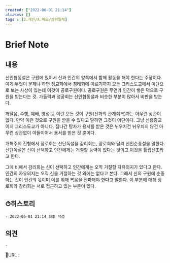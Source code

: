 ```yaml
---
created: ["2022-06-01 21:14"]
aliases: []
tags : [2.개인/A.메모/삼위일체]
---
```


# Brief Note
## 내용
신인협동설은 구원에 있어서 신과 인간의 양쪽에서 함께 활동을 해야 한다는 주장이다.
이게 무엇이 문제냐 하면 정교회에서 침례회에 이르기까지 모든 그리스도교에서 이단으로 보는 사상이 있는데 이것이 공로구원이다. 공로구원은 무언가 인간이 쌓은 덕으로 구원을 받는다는 것.
가톨릭과 성공회는 신인협동설과 비슷한 부분이 많아서 비판을 받는다.

깨달음, 수행, 예배, 영성 등 이런 모든 것이 구원(신과의 관계회복)과는 아무런 상관이 없다. 만약 이런 것으로 구원을 받을 수 있다고 말하면 그것이 이단이다. 그냥 신흥종교이지 그리스도교가 아니다.
집나간 탕자가 용서를 받은 것은 뉘우치건 뉘우치지 않건 아무런 상관없이 아들이어서 용서를 받은 것 뿐이다. 

개혁주의 진형에서 장로회는 신단독설을 감리회는, 장로회와 달리 신인순종설을 말한다. 
신단독설은 신이 선택하고 인간에게는 거절할 능력이 없다는 것이고 이것을 튤립신조라고 한다.

그에 비해서 감리회는 신이 선택하고 인간에게는 오직 거절할 자유의지가 있다고 한다. 
인간의 자유의지는 오직 신을 거절하는 것 외에는 없다고 본다. 그래서 신의 구원에 순종하는 것이 인간의 몫이며 이를 위해 복음을 전파해야 한다고 말한다.
이 부분에 대해 장로회와 감리회는 서로 접근하고 있는 부분이 있다.

## ⏱히스토리
	- 2022-06-01 21:14 최초 작성

## 의견
	-


📙URL :